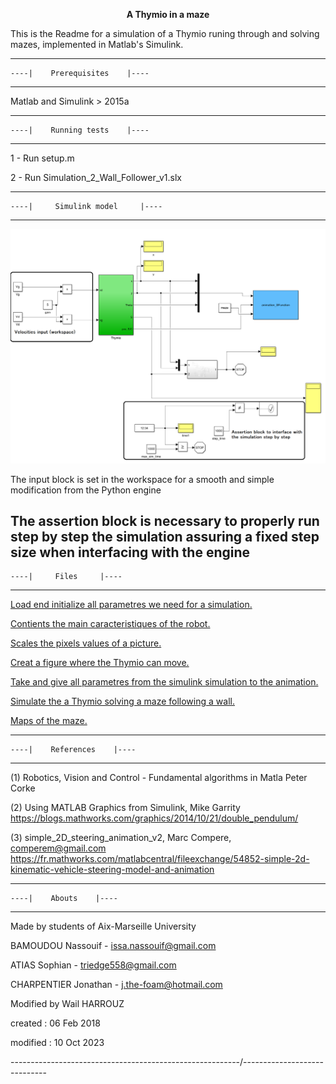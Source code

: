 <p align="center">
  <strong>A Thymio in a maze</strong>
</p>

This is the Readme for a simulation of a Thymio runing through and solving mazes, implemented in Matlab's Simulink.



 -------------------------------------
    ----|    Prerequisites    |----   
 -------------------------------------

   Matlab and Simulink > 2015a


 -------------------------------------
    ----|    Running tests    |----   
 -------------------------------------

   1 - Run setup.m

   2 - Run Simulation_2_Wall_Follower_v1.slx


 --------------------------------------
    ----|     Simulink model     |----   
 --------------------------------------

 ![Architecture of the simulation](./Overall_arch.PNG)


The input block is set in the workspace for a smooth and simple modification from the Python engine

The assertion block is necessary to properly run step by step the simulation assuring a fixed step size when interfacing with the engine
 --------------------------------------
    ----|     Files     |----   
 --------------------------------------

   [Load end initialize all parametres we need for a simulation.](./setup.m) 

   [Contients the main caracteristiques of the robot.](constante.m)

   [Scales the pixels values of a picture.](thresholding_image.m)

   [Creat a figure where the Thymio can move.](animation.m)

   [Take and give all parametres from the simulink simulation to the animation.](animation_SFunction.m)

   [Simulate the a Thymio solving a maze following a wall. ](Simulation_2_Wall_Follower_v1.m)


   [Maps of the maze.](./maze)


 
 ----------------------------------
    ----|    References    |----   
 ----------------------------------

 (1) Robotics, Vision and Control - Fundamental algorithms in Matla Peter Corke

 (2) Using MATLAB Graphics from Simulink, Mike Garrity
     https://blogs.mathworks.com/graphics/2014/10/21/double_pendulum/

 (3) simple_2D_steering_animation_v2, Marc Compere, comperem@gmail.com
     https://fr.mathworks.com/matlabcentral/fileexchange/54852-simple-2d-kinematic-vehicle-steering-model-and-animation


 -------------------------------
    ----|    Abouts    |----   
 -------------------------------

Made by students of Aix-Marseille University

BAMOUDOU Nassouif - issa.nassouif@gmail.com

ATIAS Sophian - triedge558@gmail.com

CHARPENTIER Jonathan - j.the-foam@hotmail.com

Modified by Wail HARROUZ

created  : 06 Feb 2018

modified : 10 Oct 2023


 -----------------------------\----------------------------/-----------------------------